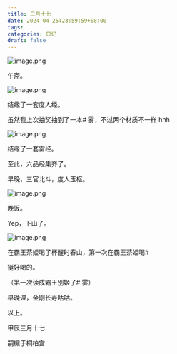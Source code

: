```yaml
---
title: 三月十七
date: 2024-04-25T23:59:59+08:00
tags: 
categories: 日记
draft: false
---
```

![image.png](https://cdn.jsdelivr.net/gh/luo029/blogimage@main/24%200426%201732%2024.png)

午斋。

![image.png](https://cdn.jsdelivr.net/gh/luo029/blogimage@main/24%200426%201732%2029.png)

结缘了一套度人经。

虽然我上次抽奖抽到了一本# 雾，不过两个材质不一样 hhh

![image.png](https://cdn.jsdelivr.net/gh/luo029/blogimage@main/24%200426%201732%2051.png)

结缘了一套雷经。

至此，六品经集齐了。

早晚，三官北斗，度人玉枢。

![image.png](https://cdn.jsdelivr.net/gh/luo029/blogimage@main/24%200426%201734%2016.png)

晚饭。

Yep，下山了。

![image.png](https://cdn.jsdelivr.net/gh/luo029/blogimage@main/24%200426%201734%2025.png)

在霸王茶姬喝了杯醒时春山，第一次在霸王茶姬喝#

挺好喝的。

（第一次读成霸王别姬了# 雾）

早晚课，金刚长寿咕咕。

以上。

甲辰三月十七

嗣檙于桐柏宫